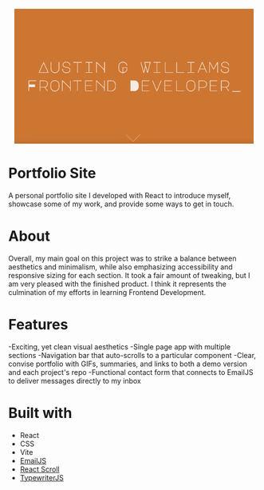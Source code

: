<p align="center">
<img src="https://raw.githubusercontent.com/austingw/portfolio-site/main/portfolio-gif.gif" alt="Portfolio GIF" />
</p>

# Portfolio Site #

A personal portfolio site I developed with React to introduce myself, showcase some of my work, and provide some ways to get in touch.

# About # 

Overall, my main goal on this project was to strike a balance between aesthetics and minimalism, while also emphasizing accessibility and responsive sizing for each section. It took a fair amount of tweaking, but I am very pleased with the finished product. I think it represents the culmination of my efforts in learning Frontend Development. 

# Features #

-Exciting, yet clean visual aesthetics
-Single page app with multiple sections
-Navigation bar that auto-scrolls to a particular component
-Clear, convise portfolio with GIFs, summaries, and links to both a demo version and each project's repo
-Functional contact form that connects to EmailJS to deliver messages directly to my inbox

# Built with #

- React
- CSS
- Vite
- <a href="https://www.emailjs.com/">EmailJS</a>
- <a href="https://www.npmjs.com/package/react-scroll">React Scroll</a>
- <a href="https://github.com/tameemsafi/typewriterjs">TypewriterJS</a>

